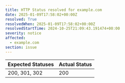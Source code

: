 ```yaml
---
title: HTTP Status resolved for example.com
date: 2025-01-09T17:58:02+00:00Z
resolved: True
resolvedWhen: 2025-01-09T17:58:02+00:00Z
resolvedStartTime: 2024-10-25T21:09:43.191474+00:00
severity: notice
affected:
  - example.com
section: issue
---
```


| Expected Statuses | Actual Status  |
|-------------------|----------------|
| 200, 301, 302 | 200 |
